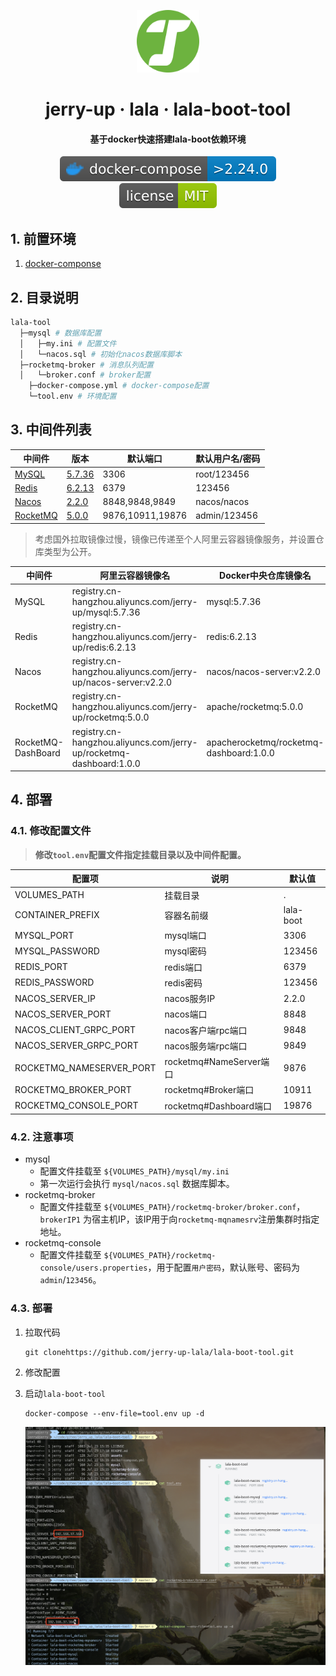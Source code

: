 <!-- markdownlint-disable -->
<p align="center">
  <img width="100" src="./assets/logo.svg" style="text-align: center;">
</p>
<h1 align="center">jerry-up · lala · lala-boot-tool</h1>
<h4 align="center">基于docker快速搭建lala-boot依赖环境</h4>
<p align="center">
    <a href="https://github.com/docker/compose" target="_blank">
        <img alt="docker-compose" src="./assets/docker-compose-2.24.0-blue.svg">
    </a>
    <a href="./LICENSE" target="_blank">
        <img alt="license" src="./assets/license-MIT-green.svg">
    </a>
</p>

## 1. 前置环境

1. [docker-componse](https://www.runoob.com/docker/docker-compose.html)

## 2. 目录说明

```sh
lala-tool
  ├─mysql # 数据库配置
  │   ├─my.ini # 配置文件
  │   └─nacos.sql # 初始化nacos数据库脚本
  ├─rocketmq-broker # 消息队列配置
  │   └─broker.conf # broker配置
	├─docker-compose.yml # docker-compose配置
	└─tool.env # 环境配置
```

## 3. 中间件列表

| 中间件                                  | 版本                                                         | 默认端口       | 默认用户名/密码   |
| ------------------------------------------- | ------------------------------------------------------------ | -------------- | ----------------- |
| [MySQL](https://www.mysql.com/)             | [5.7.36](https://dev.mysql.com/doc/relnotes/mysql/5.7/en/news-5-7-36.html) | 3306           | root/123456       |
| [Redis](https://redis.io)                   | [6.2.13](https://github.com/redis/redis/releases/tag/6.2.13) | 6379           | 123456            |
| [Nacos](https://nacos.io/zh-cn/)            | [2.2.0](https://github.com/alibaba/nacos/releases/tag/2.2.0) | 8848,9848,9849 | nacos/nacos       |
| [RocketMQ](https://rocketmq.apache.org/zh/) | [5.0.0](https://github.com/apache/rocketmq/releases/tag/rocketmq-all-5.0.0) | 9876,10911,19876 | admin/123456 |

> 考虑国外拉取镜像过慢，镜像已传递至个人阿里云容器镜像服务，并设置仓库类型为公开。

| 中间件             | 阿里云容器镜像名                                             | Docker中央仓库镜像名                    |
| ------------------ | ------------------------------------------------------------ | --------------------------------------- |
| MySQL              | registry.cn-hangzhou.aliyuncs.com/jerry-up/mysql:5.7.36      | mysql:5.7.36                            |
| Redis              | registry.cn-hangzhou.aliyuncs.com/jerry-up/redis:6.2.13      | redis:6.2.13                            |
| Nacos              | registry.cn-hangzhou.aliyuncs.com/jerry-up/nacos-server:v2.2.0 | nacos/nacos-server:v2.2.0               |
| RocketMQ           | registry.cn-hangzhou.aliyuncs.com/jerry-up/rocketmq:5.0.0    | apache/rocketmq:5.0.0                   |
| RocketMQ-DashBoard | registry.cn-hangzhou.aliyuncs.com/jerry-up/rocketmq-dashboard:1.0.0 | apacherocketmq/rocketmq-dashboard:1.0.0 |

## 4. 部署

### 4.1. 修改配置文件

> **修改`tool.env`配置文件指定挂载目录以及中间件配置。**

| 配置项                          | 说明                | 默认值             |
| -------------------------------| -------------------|-------------------|
| VOLUMES_PATH                   | 挂载目录            |       .            |
| CONTAINER_PREFIX               | 容器名前缀          | lala-boot |
| MYSQL_PORT                     | mysql端口          |       3306          |
| MYSQL_PASSWORD                 | mysql密码          |         123456        |
| REDIS_PORT                     | redis端口          |         6379          |
| REDIS_PASSWORD                 | redis密码          |         123456        |
| NACOS_SERVER_IP                | nacos服务IP        |         2.2.0         |
| NACOS_SERVER_PORT              | nacos端口          |        8848           |
| NACOS_CLIENT_GRPC_PORT         | nacos客户端rpc端口  |        9848           |
| NACOS_SERVER_GRPC_PORT         | nacos服务端rpc端口  |       9849            |
| ROCKETMQ_NAMESERVER_PORT       | rocketmq#NameServer端口 | 9876 |
| ROCKETMQ_BROKER_PORT           | rocketmq#Broker端口 | 10911 |
| ROCKETMQ_CONSOLE_PORT          | rocketmq#Dashboard端口 | 19876 |

### 4.2. 注意事项

- mysql
  - 配置文件挂载至 `${VOLUMES_PATH}/mysql/my.ini`
  - 第一次运行会执行 `mysql/nacos.sql` 数据库脚本。
- rocketmq-broker
  - 配置文件挂载至 `${VOLUMES_PATH}/rocketmq-broker/broker.conf`，`brokerIP1` 为宿主机IP，该IP用于向`rocketmq-mqnamesrv`注册集群时指定地址。
- rocketmq-console
  - 配置文件挂载至 `${VOLUMES_PATH}/rocketmq-console/users.properties`，用于配置`用户密码`，默认账号、密码为`admin`/`123456`。

### 4.3. 部署

1. 拉取代码

   ```
   git clonehttps://github.com/jerry-up-lala/lala-boot-tool.git
   ```

2. 修改配置

3. 启动`lala-boot-tool`

   ```shell
   docker-compose --env-file=tool.env up -d
   ```
   ![部署lala-boot-tool](./assets/image-20240627110638276.png)
